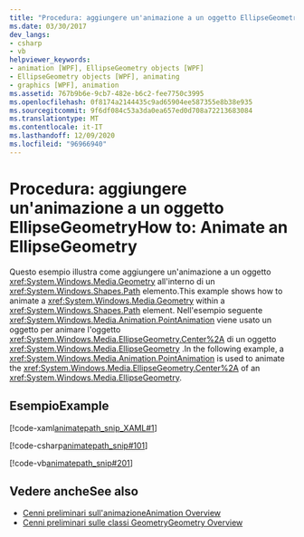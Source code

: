 ```yaml
---
title: "Procedura: aggiungere un'animazione a un oggetto EllipseGeometry"
ms.date: 03/30/2017
dev_langs:
- csharp
- vb
helpviewer_keywords:
- animation [WPF], EllipseGeometry objects [WPF]
- EllipseGeometry objects [WPF], animating
- graphics [WPF], animation
ms.assetid: 767b9b6e-9cb7-482e-b6c2-fee7750c3995
ms.openlocfilehash: 0f8174a2144435c9ad65904ee587355e8b38e935
ms.sourcegitcommit: 9f6df084c53a3da0ea657ed0d708a72213683084
ms.translationtype: MT
ms.contentlocale: it-IT
ms.lasthandoff: 12/09/2020
ms.locfileid: "96966940"
---
```

# <a name="how-to-animate-an-ellipsegeometry"></a><span data-ttu-id="30ab2-102">Procedura: aggiungere un'animazione a un oggetto EllipseGeometry</span><span class="sxs-lookup"><span data-stu-id="30ab2-102">How to: Animate an EllipseGeometry</span></span>
<span data-ttu-id="30ab2-103">Questo esempio illustra come aggiungere un'animazione a un oggetto <xref:System.Windows.Media.Geometry> all'interno di un <xref:System.Windows.Shapes.Path> elemento.</span><span class="sxs-lookup"><span data-stu-id="30ab2-103">This example shows how to animate a <xref:System.Windows.Media.Geometry> within a <xref:System.Windows.Shapes.Path> element.</span></span> <span data-ttu-id="30ab2-104">Nell'esempio seguente <xref:System.Windows.Media.Animation.PointAnimation> viene usato un oggetto per animare l'oggetto <xref:System.Windows.Media.EllipseGeometry.Center%2A> di un oggetto <xref:System.Windows.Media.EllipseGeometry> .</span><span class="sxs-lookup"><span data-stu-id="30ab2-104">In the following example, a <xref:System.Windows.Media.Animation.PointAnimation> is used to animate the <xref:System.Windows.Media.EllipseGeometry.Center%2A> of an <xref:System.Windows.Media.EllipseGeometry>.</span></span>  
  
## <a name="example"></a><span data-ttu-id="30ab2-105">Esempio</span><span class="sxs-lookup"><span data-stu-id="30ab2-105">Example</span></span>  
 [!code-xaml[animatepath_snip_XAML#1](~/samples/snippets/csharp/VS_Snippets_Wpf/animatepath_snip_XAML/CS/EllipseGeometryExample.xaml#1)]  
  
 [!code-csharp[animatepath_snip#101](~/samples/snippets/csharp/VS_Snippets_Wpf/animatepath_snip/CSharp/EllipseGeometryExample.cs#101)]  
  
 [!code-vb[animatepath_snip#201](~/samples/snippets/visualbasic/VS_Snippets_Wpf/animatepath_snip/VisualBasic/EllipseGeometryExample.vb#201)]  
  
## <a name="see-also"></a><span data-ttu-id="30ab2-106">Vedere anche</span><span class="sxs-lookup"><span data-stu-id="30ab2-106">See also</span></span>

- [<span data-ttu-id="30ab2-107">Cenni preliminari sull'animazione</span><span class="sxs-lookup"><span data-stu-id="30ab2-107">Animation Overview</span></span>](animation-overview.md)
- [<span data-ttu-id="30ab2-108">Cenni preliminari sulle classi Geometry</span><span class="sxs-lookup"><span data-stu-id="30ab2-108">Geometry Overview</span></span>](geometry-overview.md)

